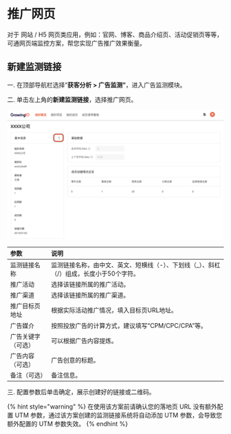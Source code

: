 # 推广网页

对于 网站 / H5 网页类应用，例如：官网、博客、商品介绍页、活动促销页等等，可通网页端监控方案，帮您实现广告推广效果衡量。

## 新建监测链接

一. 在顶部导航栏选择“**获客分析 &gt; 广告监测”**，进入广告监测模块。

二. 单击左上角的**新建监测链接**，选择推广网页。

![](../../../../.gitbook/assets/image%20%2880%29.png)

| 参数 | 说明 |
| :--- | :--- |
| 监测链接名称 | 监测链接名称，由中文、英文、短横线（-）、下划线（\_）、斜杠（/）组成，长度小于50个字符。 |
| 推广活动 | 选择该链接所属的推广活动。 |
| 推广渠道 | 选择该链接所属的推广渠道。 |
| 推广目标页地址 | 根据实际活动推广情况，填入目标页URL地址。 |
| 广告媒介 | 按照投放广告的计算方式，建议填写“CPM/CPC/CPA”等。 |
| 广告关键字（可选） | 可以根据广告内容提炼。 |
| 广告内容（可选） | 广告创意的标题。 |
| 备注（可选） | 备注信息。 |

三. 配置参数后单击确定，展示创建好的链接或二维码。

{% hint style="warning" %}
在使用该方案前请确认您的落地页 URL 没有额外配置 UTM 参数，通过该方案创建的监测链接系统将自动添加 UTM 参数，会导致您额外配置的 UTM 参数失效。
{% endhint %}

